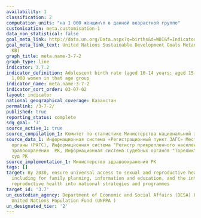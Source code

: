 ```yaml
---
availability: 1
classification: 2
computation_units: "на 1 000 женщин\n в данной возрастной группе"
customisation: meta.customisation-1
data_non_statistical: false
goal_meta_link: http://data.un.org/Data.aspx?q=births&d=WDI&f=Indicator_Code%3aSP.ADO.TFRT
goal_meta_link_text: United Nations Sustainable Development Goals Metadata (PDF 90.8
  KB)
graph_title: meta.name-3-7-2
graph_type: line
indicator: 3.7.2
indicator_definition: Adolescent birth rate (aged 10-14 years; aged 15-19 years) per
  1,000 women in that age group
indicator_name: meta.name-3-7-2
indicator_sort_order: 03-07-02
layout: indicator
national_geographical_coverage: Казахстан
permalink: /3-7-2/
published: true
reporting_status: complete
sdg_goal: '3'
source_active_1: true
source_compilation_1: Комитет по статистике Министерства национальной экономики РК
source_data_1: Информационная система «Регистрационный пункт ЗАГС» Местные исполнительные
  органы (РАГС), Информационная система "Регистр прикрепленного населения" Министерство
  зравоохранения  РК, Информационная система Судебных органов "Торелик" Верховный
  суд РК
source_implementation_1: Министерство здравоохранения РК
tags: []
target: By 2030, ensure universal access to sexual and reproductive health-care services,
  including for family planning, information and education, and the integration of
  reproductive health into national strategies and programmes
target_id: '3.7'
un_custodian_agency: Department of Economic and Social Affairs (DESA) Population Division
  United Nations Population Fund (UNFPA )
un_designated_tier: '2'
---
```

